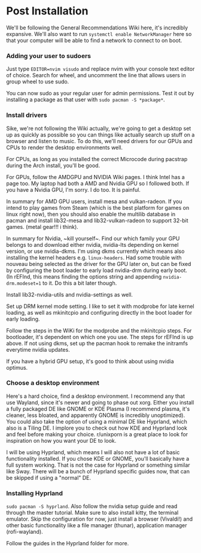 # Post Installation

We'll be following the General Recommendations Wiki here, it's incredibly expansive.
We'll also want to run `systemctl enable NetworkManager` here so that your computer will be able to find a network to connect to on boot.

### Adding your user to sudoers
Just type `EDITOR=nvim visudo` and replace nvim with your console text editor of choice. Search for wheel, and uncomment the line that allows users in group wheel to use sudo.

You can now sudo as your regular user for admin permissions. Test it out by installing a package as that user with `sudo pacman -S *package*`.

### Install drivers
Sike, we're not following the Wiki actually, we're going to get a desktop set up as quickly as possible so you can things like actually search up stuff on a browser and listen to music. To do this, we'll need drivers for our GPUs and CPUs to render the desktop environments well.

For CPUs, as long as you installed the correct Microcode during pacstrap during the Arch install, you'll be good.

For GPUs, follow the AMDGPU and NVIDIA Wiki pages. I think Intel has a page too. My laptop had both a AMD and Nvidia GPU so I followed both. If you have a Nvidia GPU, I'm sorry. I do too. It is painful.

In summary for AMD GPU users, install mesa and vulkan-radeon. If you intend to play games from Steam (which is the best platform for games on linux right now), then you should also enable the multilib database in pacman and install lib32-mesa and lib32-vulkan-radeon to support 32-bit games. (metal gear!!! i think).


In summary for Nvidia, ~kill yourself~. Find our which family your GPU belongs to and download either nvidia, nvidia-lts depending on kernel version, or use nvidia-dkms. I'm using dkms currently which means also installing the kernel headers e.g. `linux-headers`. Had some trouble with nouveau being selected as the driver for the GPU later on, but can be fixed by configuring the boot loader to early load nvidia-drm during early boot. (In rEFInd, this means finding the options string and appending `nvidia-drm.modeset=1` to it. Do this a bit later though.

Install lib32-nvidia-utils and nvidia-settings as well.

Set up DRM kernel mode setting. I like to set it with modprobe for late kernel loading, as well as mkinitcpio and configuring directly in the boot loader for early loading.

Follow the steps in the WiKi for the modprobe and the mkinitcpio steps. For bootloader, it's dependent on which one you use. The steps for rEFInd is up above. If not using dkms, set up the pacman hook to remake the initramfs everytime nvidia updates.

If you have a hybrid GPU setup, it's good to think about using nvidia optimus.

### Choose a desktop environment
Here's a hard choice, find a desktop environment. I recommend any that use Wayland, since it's newer and going to phase out xorg. Either you install a fully packaged DE like GNOME or KDE Plasma (I recommend plasma, it's cleaner, less bloated, and apparently GNOME is incredibly unoptimized). You could also take the option of using a minimal DE like Hyprland, which also is a Tiling DE. I implore you to check out how KDE and Hyprland look and feel before making your choice. r/unixporn is a great place to look for inspiration on how you want your DE to look.

I will be using Hyprland, which means I will also not have a lot of basic functionality installed. If you chose KDE or GNOME, you'll basically have a full system working. That is not the case for Hyprland or something similar like Sway. There will be a bunch of Hyprland specific guides now, that can be skipped if using a "normal" DE.

### Installing Hyprland
`sudo pacman -S hyprland`.
Also follow the nvidia setup guide and read through the master tutorial. Make sure to also install kitty, the terminal emulator. Skip the configuration for now, just install a browser (Vivaldi!) and other basic functionality like a file manager (thunar), application manager (rofi-wayland).

Follow the guides in the Hyprland folder for more.
